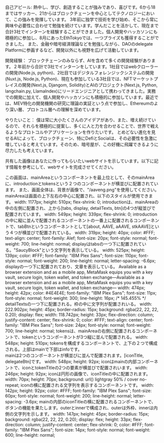 自己アピール:
熱中し、学び、創造することが強みであり、喜びです。6から18まではサッカー、21からはブロックチェーンを中心としてテクノロジーにおいて、この強みを発揮しています。
3年前に独学で技術を学び始め、そこから常に興味や必要性に合わせて勉強を続けています。学んだことを活かして、現在まで合計3社でインターンを経験することができました。個人開発やハッカソンにも積極的に参加し、8月にあったEthTokyoでは、一つプライズも獲得することができました。
また、金融や暗号経済理論などを勉強しながら、DAOのdelegate Platformに参画するなど、開発以外にも視野を広げて活動しています。


開発経験：
ブロックチェーンのみならず、AIを含めて多くの開発経験があります。２年前から合計で3社でインターンをしています。1社目ではwebクローラーの開発(Node.js, python)、2社目ではデジタルフォレンジックシステムの開発(Nuxt.js, Node.js, Python)、現在も参加している3社目では、NFTマーケットプレイスの開発(Next.js, Djangom, Solidity)とAIのプロジェクト(Next.js, Python, langchain.py, LlamaIndex)にリードエンジニアとして携わってきました。実務での開発に加えて、個人開発やハッカソンにも積極的に参加しています。最近では、MEV特化の開発機関の研究に理論の実証という点で参加し、Ethereumのより深い層、プロトコル層への理解を深めています。

やりたいこと：
僕は常に大小たくさんのアイデアがあり、また、増え続けているので、それらを積極的に提案し、多くに人と力を合わせることで、世界で戦えるようなプロトコルやアプリケーションを作りたいです。
とめどない進化を見せるAIによって、ブロックチェーン、特にDefiとSocialは、その必要性を急激に増していると考えています。そのため、暗号屋が、この好機に飛躍できるように尽力したも考えています。




共有した画像はあなたに作ってもらいたいwebサイトを示しています。以下に記す情報を参考にして、webサイトを完成させてください。

<info>
この画面は、mainAreaというコンポーネントを最上位として、そのmainAreaに、introductionとtokensという２つのコンポーネントが横並びに配置されています。
また、画面全体は、背景が画像で、"/aaveng.png"を使用してください。

<mainArea>
mainAreaは画面の上下左右の中心に配置され、以下のスタイルが使用できます。
<mainAreaStyle>
width: 1177px;
height: 510px;
flex-shrink: 0;
</mainAreaStyle>
</mainArea>

<introduction>
introductionは、mainAreaの中の左側に配置され、上から[tabs, display, detailTexts, btn]の4つが縦並びで配置されています。

<introductionStyle>
width: 549px;
height: 339px;
flex-shrink: 0;
</introductionStyle>

<tabs>
introductionの中に縦に並んで配置されるコンポーネントの一番上に配置されるコンポーネントで、tabBtnというコンポーネントとして[about, AAVE, aAAVE, stkAAVE]という４つが横並びで配置されている。
<tabsStyle>
width: 319px;
height: 40px;
</tabsStyle>
<tabBtn>
color: #FFF;
text-align: center;
font-family: Alef;
font-size: 20px;
font-style: normal;
font-weight: 700;
line-height: normal;
</tabBtn>
</tabs>

<display>
displayはtabsの一つ下に配置されている。"SaucyBlock"という文字列を表示している。
<displayTitle>
width: 525px;
height: 139px;
color: #FFF;
font-family: "IBM Plex Sans";
font-size: 110px;
font-style: normal;
font-weight: 200;
line-height: normal;
letter-spacing: -6.6px;
</displayTitle>

</display>

<detailTexts>
displayの一つ下に配置されており、文章を表示している。
<content>
Available as a browser extension and as a mobile app, MetaMask equips you with a key vault, secure login, token wallet, and token exchange—Available as a browser extension and as a mobile app, MetaMask equips you with a key vault, secure login, token wallet, and token exchange—
</content>
<detailTextStyle>
width: 474px;
height: 42px;
color: #4E4E4E;
font-family: "IBM Plex Sans";
font-size: 11px;
font-style: normal;
font-weight: 300;
line-height: 16px; /* 145.455% */
</detailTextStyle>
</detailTexts>

<btn>
detailTextsの一つ下に配置される。枠の中に文字列が配置されいる。
<btnStyle>
width: 222.902px;
height: 45px;
border-radius: 15px;
background: rgba(22, 22, 22, 0.20);
</btnStyle>
<btnInnerText>
display: flex;
width: 118.742px;
height: 33px;
flex-direction: column;
justify-content: center;
flex-shrink: 0;
color: #FFF;
text-align: center;
font-family: "IBM Plex Sans";
font-size: 24px;
font-style: normal;
font-weight: 700;
line-height: normal;
</btnInnerText>
</btn>

</introduction>

<tokens>
tokensは、mainAreaの右側に配置されるコンポーネントで、tokenというコンポーネントが3つ縦に並んで配置される。
<tokensStyle>
width: 548px;
height: 510px;
</tokensStyle>

<token>
tokensを構成するコンポーネントで、上下の２つで構成される。上部はmainで下部はinfoです。

<main>
mainは2つのコンポーネントが横並びに並んで配置されます。[iconTitle, delegateBtn]です。
<mainStyle>
width: 548px;
height: 92px;
</mainStyle>
<iconTitle>
iconはmainの内部コンポーネントで、iconとtokenTitleの2つの要素が横並びで配置されいます。
<iconTitleStyle>
width: 246px;
height: 92px;
</iconTitleStyle>
<icon>
iconは円形の画像で、iconTitleの中に配置されます。
<iconStyle>
width: 70px;
height: 70px;
background: url(<path-to-image>) lightgray 50% / cover no-repeat;
</iconStyle>
</icon>

<tokenTitle>
iconの横に配置される文字列を表示するコンポーネントです。
<tokenTitleStyle>
width: 142px;
height: 92px;
color: #FFF;
font-family: "IBM Plex Sans";
font-size: 60px;
font-style: normal;
font-weight: 200;
line-height: normal;
letter-spacing: -3.6px;
</tokenTitleStyle>

</tokenTitle>

</iconTitle>

<delegateBtn>
mainの内部のiconTitleの横に配置されるコンポーネントで、ボタンの機能を果たします。outerとinnerで構成され、outerは外枠、innerは内側の文字列を示します。
<outer>
width: 147px;
height: 45px;
border-radius: 15px;
background: rgba(22, 22, 22, 0.20);
</outer>

<inner>
display: flex;
height: 33px;
flex-direction: column;
justify-content: center;
flex-shrink: 0;
color: #FFF;
font-family: "IBM Plex Sans";
font-size: 14px;
font-style: normal;
font-weight: 600;
line-height: normal;
</inner>

</delegateBtn>
</main>

</token>

</tokens>



</info>
